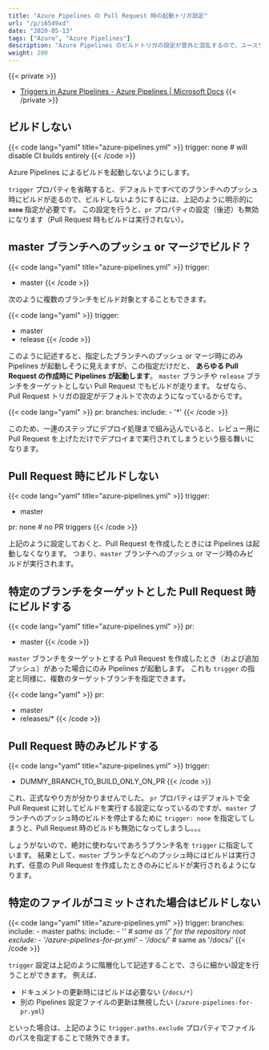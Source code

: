 ```yaml
---
title: "Azure Pipelines の Pull Request 時の起動トリガ設定"
url: "/p/i6549xd"
date: "2020-05-13"
tags: ["Azure", "Azure Pipelines"]
description: "Azure Pipelines のビルドトリガの設定が意外と混乱するので、ユースケースごとにまとめました。特に Pull Request 時にどう扱うかなど。"
weight: 200
---
```


{{< private >}}
- [Triggers in Azure Pipelines - Azure Pipelines | Microsoft Docs](https://docs.microsoft.com/en-us/azure/devops/pipelines/build/triggers?view=azure-devops)
{{< /private >}}


ビルドしない
----

{{< code lang="yaml" title="azure-pipelines.yml" >}}
trigger: none  # will disable CI builds entirely
{{< /code >}}

Azure Pipelines によるビルドを起動しないようにします。

`trigger` プロパティを省略すると、デフォルトですべてのブランチへのプッシュ時にビルドが走るので、ビルドしないようにするには、上記のように明示的に __`none`__ 指定が必要です。
この設定を行うと、`pr` プロパティの設定（後述）も無効になります（Pull Request 時もビルドは実行されない）。


master ブランチへのプッシュ or マージでビルド？
----

{{< code lang="yaml" title="azure-pipelines.yml" >}}
trigger:
- master
{{< /code >}}

次のように複数のブランチをビルド対象とすることもできます。

{{< code lang="yaml" >}}
trigger:
- master
- release
{{< /code >}}

このように記述すると、指定したブランチへのプッシュ or マージ時にのみ Pipelines が起動しそうに見えますが、この指定だけだと、 __あらゆる Pull Request の作成時に Pipelines が起動します__。
`master` ブランチや `release` ブランチをターゲットとしない Pull Request でもビルドが走ります。
なぜなら、Pull Request トリガの設定がデフォルトで次のようになっているからです。

{{< code lang="yaml" >}}
pr:
  branches:
    include:
    - '*'
{{< /code >}}

このため、一連のステップにデプロイ処理まで組み込んでいると、レビュー用に Pull Request を上げただけでデプロイまで実行されてしまうという振る舞いになります。


Pull Request 時にビルドしない
----

{{< code lang="yaml" title="azure-pipelines.yml" >}}
trigger:
- master

pr: none  # no PR triggers
{{< /code >}}

上記のように設定しておくと、Pull Request を作成したときには Pipelines は起動しなくなります。
つまり、`master` ブランチへのプッシュ or マージ時のみビルドが実行されます。


特定のブランチをターゲットとした Pull Request 時にビルドする
----

{{< code lang="yaml" title="azure-pipelines.yml" >}}
pr:
- master
{{< /code >}}

`master` ブランチをターゲットとする Pull Request を作成したとき（および追加プッシュ）があった場合にのみ Pipelines が起動します。
これも `trigger` の指定と同様に、複数のターゲットブランチを指定できます。

{{< code lang="yaml" >}}
pr:
- master
- releases/*
{{< /code >}}


Pull Request 時のみビルドする
----

{{< code lang="yaml" title="azure-pipelines.yml" >}}
trigger:
- DUMMY_BRANCH_TO_BUILD_ONLY_ON_PR
{{< /code >}}

これ、正式なやり方が分かりませんでした。
`pr` プロパティはデフォルトで全 Pull Request に対してビルドを実行する設定になっているのですが、`master` ブランチへのプッシュ時のビルドを停止するために `trigger: none` を指定してしまうと、Pull Request 時のビルドも無効になってしまうし。。。

しょうがないので、絶対に使わないであろうブランチ名を `trigger` に指定しています。
結果として、`master` ブランチなどへのプッシュ時にはビルドは実行されず、任意の Pull Request を作成したときのみにビルドが実行されるようになります。


特定のファイルがコミットされた場合はビルドしない
----

{{< code lang="yaml" title="azure-pipelines.yml" >}}
trigger:
  branches:
    include:
    - master
  paths:
    include:
    - '*' # same as '/' for the repository root
    exclude:
    - '/azure-pipelines-for-pr.yml'
    - '/docs/*' # same as '/docs/'
{{< /code >}}

`trigger` 設定は上記のように階層化して記述することで、さらに細かい設定を行うことができます。
例えば、

- ドキュメントの更新時にはビルドは必要ない (`/docs/*`）
- 別の Pipelines 設定ファイルの更新は無視したい (`/azure-pipelines-for-pr.yml`)

といった場合は、上記のように `trigger.paths.exclude` プロパティでファイルのパスを指定することで除外できます。

